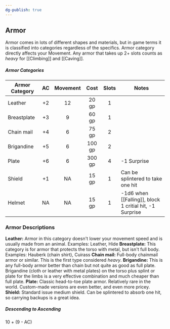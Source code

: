 ```yaml
---
dg-publish: true
---
```



## Armor
Armor comes in lots of different shapes and materials, but in game terms it is classified into categories regardless of the specifics. Armor category directly affects your Movement. Any armor that takes up 2+ slots counts as *heavy* for [[Climbing]] and [[Caving]].

##### Armor Categories

| Armor Category | AC  | Movement |  Cost  | Slots | Notes                                                   |
| -------------- |:---:|:--------:|:------:|:-----:| ------------------------------------------------------- |
| Leather        | +2  |    12    | 20 gp  |   1   |                                                         |
| Breastplate    | +3  |    9     | 60 gp  |   1   |                                                         |
| Chain mail     | +4  |    6     | 75 gp  |   2   |                                                         |
| Brigandine     | +5  |    6     | 100 gp |   2   |                                                         |
| Plate          | +6  |    6     | 300 gp |   4   | -1 Surprise                                             |
| Shield         | +1  |    NA    | 15 gp  |   1   | Can be splintered to take one hit                       |
| Helmet         | NA  |    NA    | 15 gp  |   1   | -1d6 when [[Falling]], block 1 critial hit, -1 Surprise | 

  
  

### Armor Descriptions


**Leather:** Armor in this category doesn't lower your movement speed and is usually made from an animal. Examples: Leather, Hide
**Breastplate:** This category is for armor that protects the torso with metal, but isn't full body. Examples: Hauberk (chain shirt), Cuirass
**Chain mail:** Full-body chainmail armor or similar. This is the first type considered *heavy*.
**Brigandine:** This is any full-body armor better than chain but not quite as good as full plate. Brigandine (cloth or leather with metal plates) on the torso plus splint or plate for the limbs is a very effective combination and much cheaper than full plate.
**Plate:** Classic head-to-toe plate armor. Relatively rare in the world. Custom-made versions are even better, and even more pricey.
**Shield:** Standard issue medium shield. Can be splintered to absorb one hit, so carrying backups is a great idea.

##### Descending to Ascending
10 + (9 - AC)
